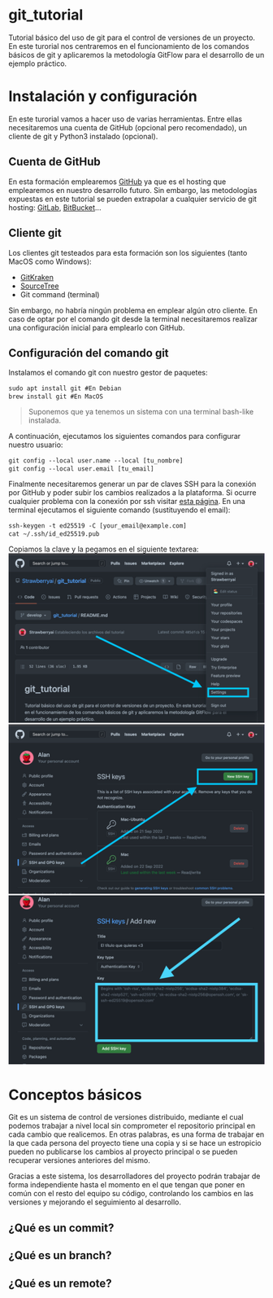 # git_tutorial

Tutorial básico del uso de git para el control de versiones de un proyecto. En
este turorial nos centraremos en el funcionamiento de los comandos básicos de
git y aplicaremos la metodología GitFlow para el desarrollo de un ejemplo
práctico.

# Instalación y configuración

En este turorial vamos a hacer uso de varias herramientas. Entre ellas
necesitaremos una cuenta de GitHub (opcional pero recomendado), un cliente de git y Python3 instalado (opcional).

## Cuenta de GitHub

En esta formación emplearemos [GitHub](https://github.com/) ya que es el hosting que emplearemos en
nuestro desarrollo futuro. Sin embargo, las metodologías expuestas en este
tutorial se pueden extrapolar a cualquier servicio de git hosting: [GitLab](https://about.gitlab.com/),
[BitBucket](https://bitbucket.org/)...

## Cliente git

Los clientes git testeados para esta formación son los siguientes (tanto MacOS
como Windows):

- [GitKraken](https://www.gitkraken.com/)
- [SourceTree](https://www.sourcetreeapp.com/)
- Git command (terminal)

Sin embargo, no habría ningún problema en emplear algún otro cliente.
En caso de optar por el comando git desde la terminal necesitaremos realizar
una configuración inicial para emplearlo con GitHub.

## Configuración del comando git

Instalamos el comando git con nuestro gestor de paquetes:
```
sudo apt install git #En Debian
brew install git #En MacOS
```
> Suponemos que ya tenemos un sistema con una terminal bash-like instalada.

A continuación, ejecutamos los siguientes comandos para configurar nuestro
usuario: 
```
git config --local user.name --local [tu_nombre]
git config --local user.email [tu_email]
```

Finalmente necesitaremos generar un par de claves SSH para la conexión por
GitHub y poder subir los cambios realizados a la plataforma. Si ocurre
cualquier problema con la conexión por ssh visitar [esta página](https://docs.github.com/en/authentication/connecting-to-github-with-ssh). 
En una terminal ejecutamos el siguiente comando (sustituyendo el email):

```
ssh-keygen -t ed25519 -C [your_email@example.com]
cat ~/.ssh/id_ed25519.pub
```

Copiamos la clave y la pegamos en el siguiente textarea:
![Acceder a settings](./assets/documentation/tut_1.png)
![Acceder a ssh keys](./assets/documentation/tut_2.png)
![Crear la nueva key](./assets/documentation/tut_3.png)


# Conceptos básicos

Git es un sistema de control de versiones distribuido, mediante el cual podemos
trabajar a nivel local sin comprometer el repositorio principal en cada cambio
que realicemos. En otras palabras, es una forma de trabajar en la que cada
persona del proyecto tiene una copia y si se hace un estropicio pueden no
publicarse los cambios al proyecto principal o se pueden recuperar versiones
anteriores del mismo.

Gracias a este sistema, los desarrolladores del proyecto podrán trabajar de 
forma independiente hasta el momento en el que tengan que poner en común con 
el resto del equipo su código, controlando los cambios en las versiones y 
mejorando el seguimiento al desarrollo.

## ¿Qué es un commit?

## ¿Qué es un branch?

## ¿Qué es un remote?

